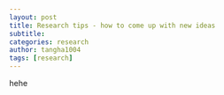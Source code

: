 ```yaml
---
layout: post
title: Research tips - how to come up with new ideas
subtitle:
categories: research
author: tangha1004
tags: [research]
---
```


hehe